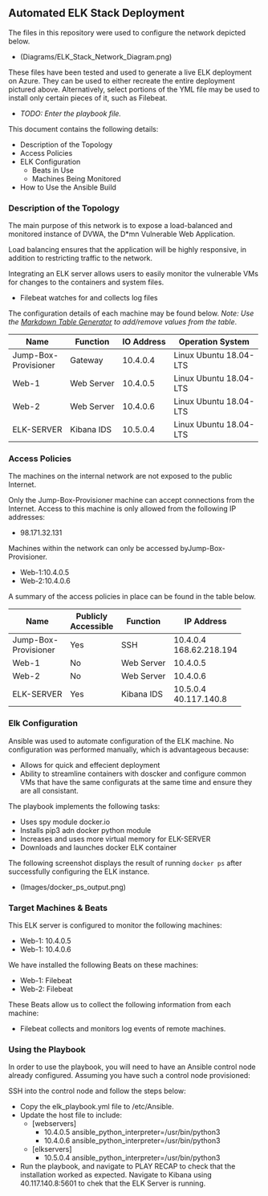 ## Automated ELK Stack Deployment

The files in this repository were used to configure the network depicted below.

- (Diagrams/ELK_Stack_Network_Diagram.png)

These files have been tested and used to generate a live ELK deployment on Azure. They can be used to either recreate the entire deployment pictured above. Alternatively, select portions of the YML file may be used to install only certain pieces of it, such as Filebeat.

  - _TODO: Enter the playbook file._

This document contains the following details:
- Description of the Topology
- Access Policies
- ELK Configuration
  - Beats in Use
  - Machines Being Monitored
- How to Use the Ansible Build


### Description of the Topology

The main purpose of this network is to expose a load-balanced and monitored instance of DVWA, the D*mn Vulnerable Web Application.

Load balancing ensures that the application will be highly responsive, in addition to restricting traffic to the network.

Integrating an ELK server allows users to easily monitor the vulnerable VMs for changes to the containers and system files.

- Filebeat watches for and collects log files

The configuration details of each machine may be found below.
_Note: Use the [Markdown Table Generator](http://www.tablesgenerator.com/markdown_tables) to add/remove values from the table_.

| Name                     | Function   | IO Address | Operation System           |
|--------------------------|------------|------------|----------------------------|
| Jump-Box-<br>Provisioner | Gateway    | 10.4.0.4   | Linux Ubuntu 18.04-<br>LTS |
| Web-1                    | Web Server | 10.4.0.5   | Linux Ubuntu 18.04-<br>LTS |
| Web-2                    | Web Server | 10.4.0.6   | Linux Ubuntu 18.04-<br>LTS |
| ELK-SERVER               | Kibana IDS | 10.5.0.4   | Linux Ubuntu 18.04-<br>LTS |

### Access Policies

The machines on the internal network are not exposed to the public Internet. 

Only the Jump-Box-Provisioner machine can accept connections from the Internet. Access to this machine is only allowed from the following IP addresses:

- 98.171.32.131

Machines within the network can only be accessed byJump-Box-Provisioner.

- Web-1:10.4.0.5
- Web-2:10.4.0.6

A summary of the access policies in place can be found in the table below.

| Name                     | Publicly <br>Accessible | Function   | IP Address          |
|--------------------------|-------------------------|------------|---------------------|
| Jump-Box-<br>Provisioner | Yes                     | SSH        | 10.4.0.4<br>168.62.218.194 |
| Web-1                    | No                      | Web Server | 10.4.0.5            |
| Web-2                    | No                      | Web Server | 10.4.0.6            |
| ELK-SERVER               | Yes                     | Kibana IDS | 10.5.0.4<br>40.117.140.8 |

### Elk Configuration

Ansible was used to automate configuration of the ELK machine. No configuration was performed manually, which is advantageous because:

- Allows for quick and effecient deployment
- Ability to streamline containers with doscker and configure common VMs that have the same configurats at the same time and ensure they are all consistant. 

The playbook implements the following tasks:
- Uses spy module docker.io
- Installs pip3 adn docker python module
- Increases and uses more virtual memory for ELK-SERVER
- Downloads and launches docker ELK container

The following screenshot displays the result of running `docker ps` after successfully configuring the ELK instance.

- (Images/docker_ps_output.png)

### Target Machines & Beats
This ELK server is configured to monitor the following machines:

- Web-1: 10.4.0.5
- Web-1: 10.4.0.6

We have installed the following Beats on these machines:

- Web-1: Filebeat
- Web-2: Filebeat

These Beats allow us to collect the following information from each machine:

- Filebeat collects and monitors log events of remote machines.


### Using the Playbook
In order to use the playbook, you will need to have an Ansible control node already configured. Assuming you have such a control node provisioned: 

SSH into the control node and follow the steps below:
- Copy the elk_playbook.yml file to /etc/Ansible.
- Update the host file to include:
  - [webservers]
    - 10.4.0.5 ansible_python_interpreter=/usr/bin/python3
    - 10.4.0.6 ansible_python_interpreter=/usr/bin/python3
  - [elkservers]
    - 10.5.0.4 ansible_python_interpreter=/usr/bin/python3
- Run the playbook, and navigate to PLAY RECAP to check that the installation worked as expected. Navigate to Kibana using 40.117.140.8:5601 to chek that the ELK Server is running.
